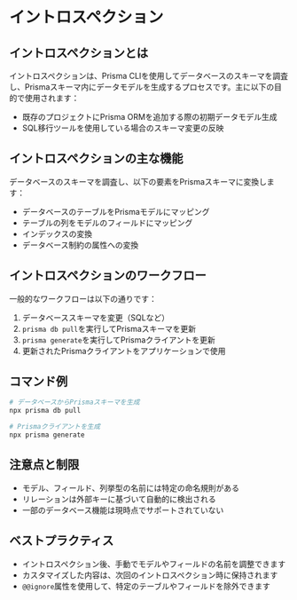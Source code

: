 # イントロスペクション

## イントロスペクションとは

イントロスペクションは、Prisma CLIを使用してデータベースのスキーマを調査し、Prismaスキーマ内にデータモデルを生成するプロセスです。主に以下の目的で使用されます：

- 既存のプロジェクトにPrisma ORMを追加する際の初期データモデル生成
- SQL移行ツールを使用している場合のスキーマ変更の反映

## イントロスペクションの主な機能

データベースのスキーマを調査し、以下の要素をPrismaスキーマに変換します：

- データベースのテーブルをPrismaモデルにマッピング
- テーブルの列をモデルのフィールドにマッピング
- インデックスの変換
- データベース制約の属性への変換

## イントロスペクションのワークフロー

一般的なワークフローは以下の通りです：

1. データベーススキーマを変更（SQLなど）
2. `prisma db pull`を実行してPrismaスキーマを更新
3. `prisma generate`を実行してPrismaクライアントを更新
4. 更新されたPrismaクライアントをアプリケーションで使用

## コマンド例

```bash
# データベースからPrismaスキーマを生成
npx prisma db pull

# Prismaクライアントを生成
npx prisma generate
```

## 注意点と制限

- モデル、フィールド、列挙型の名前には特定の命名規則がある
- リレーションは外部キーに基づいて自動的に検出される
- 一部のデータベース機能は現時点でサポートされていない

## ベストプラクティス

- イントロスペクション後、手動でモデルやフィールドの名前を調整できます
- カスタマイズした内容は、次回のイントロスペクション時に保持されます
- `@@ignore`属性を使用して、特定のテーブルやフィールドを除外できます
